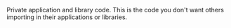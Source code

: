Private application and library code. This is the code you don't want others importing in their applications or libraries.
